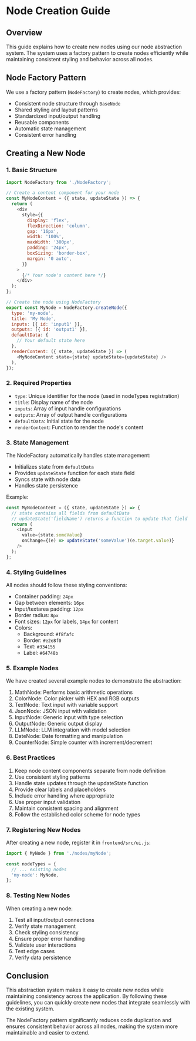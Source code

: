 # Node Creation Guide

## Overview

This guide explains how to create new nodes using our node abstraction system. The system uses a factory pattern to create nodes efficiently while maintaining consistent styling and behavior across all nodes.

## Node Factory Pattern

We use a factory pattern (`NodeFactory`) to create nodes, which provides:

- Consistent node structure through `BaseNode`
- Shared styling and layout patterns
- Standardized input/output handling
- Reusable components
- Automatic state management
- Consistent error handling

## Creating a New Node

### 1. Basic Structure

```javascript
import NodeFactory from './NodeFactory';

// Create a content component for your node
const MyNodeContent = ({ state, updateState }) => {
  return (
    <div
      style={{
        display: 'flex',
        flexDirection: 'column',
        gap: '16px',
        width: '100%',
        maxWidth: '300px',
        padding: '24px',
        boxSizing: 'border-box',
        margin: '0 auto',
      }}
    >
      {/* Your node's content here */}
    </div>
  );
};

// Create the node using NodeFactory
export const MyNode = NodeFactory.createNode({
  type: 'my-node',
  title: 'My Node',
  inputs: [{ id: 'input1' }],
  outputs: [{ id: 'output1' }],
  defaultData: {
    // Your default state here
  },
  renderContent: ({ state, updateState }) => (
    <MyNodeContent state={state} updateState={updateState} />
  ),
});
```

### 2. Required Properties

- `type`: Unique identifier for the node (used in nodeTypes registration)
- `title`: Display name of the node
- `inputs`: Array of input handle configurations
- `outputs`: Array of output handle configurations
- `defaultData`: Initial state for the node
- `renderContent`: Function to render the node's content

### 3. State Management

The NodeFactory automatically handles state management:

- Initializes state from `defaultData`
- Provides `updateState` function for each state field
- Syncs state with node data
- Handles state persistence

Example:

```javascript
const MyNodeContent = ({ state, updateState }) => {
  // state contains all fields from defaultData
  // updateState('fieldName') returns a function to update that field
  return (
    <input
      value={state.someValue}
      onChange={(e) => updateState('someValue')(e.target.value)}
    />
  );
};
```

### 4. Styling Guidelines

All nodes should follow these styling conventions:

- Container padding: `24px`
- Gap between elements: `16px`
- Input/textarea padding: `12px`
- Border radius: `8px`
- Font sizes: `12px` for labels, `14px` for content
- Colors:
  - Background: `#f8fafc`
  - Border: `#e2e8f0`
  - Text: `#334155`
  - Label: `#64748b`

### 5. Example Nodes

We have created several example nodes to demonstrate the abstraction:

1. MathNode: Performs basic arithmetic operations
2. ColorNode: Color picker with HEX and RGB outputs
3. TextNode: Text input with variable support
4. JsonNode: JSON input with validation
5. InputNode: Generic input with type selection
6. OutputNode: Generic output display
7. LLMNode: LLM integration with model selection
8. DateNode: Date formatting and manipulation
9. CounterNode: Simple counter with increment/decrement

### 6. Best Practices

1. Keep node content components separate from node definition
2. Use consistent styling patterns
3. Handle state updates through the updateState function
4. Provide clear labels and placeholders
5. Include error handling where appropriate
6. Use proper input validation
7. Maintain consistent spacing and alignment
8. Follow the established color scheme for node types

### 7. Registering New Nodes

After creating a new node, register it in `frontend/src/ui.js`:

```javascript
import { MyNode } from './nodes/myNode';

const nodeTypes = {
  // ... existing nodes
  'my-node': MyNode,
};
```

### 8. Testing New Nodes

When creating a new node:

1. Test all input/output connections
2. Verify state management
3. Check styling consistency
4. Ensure proper error handling
5. Validate user interactions
6. Test edge cases
7. Verify data persistence

## Conclusion

This abstraction system makes it easy to create new nodes while maintaining consistency across the application. By following these guidelines, you can quickly create new nodes that integrate seamlessly with the existing system.

The NodeFactory pattern significantly reduces code duplication and ensures consistent behavior across all nodes, making the system more maintainable and easier to extend.
